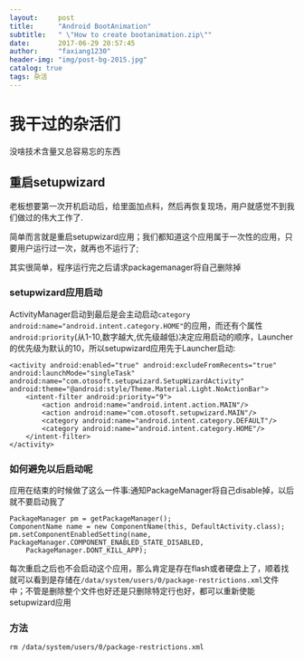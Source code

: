 ```yaml
---
layout:     post
title:      "Android BootAnimation"
subtitle:   " \"How to create bootanimation.zip\""
date:       2017-06-29 20:57:45
author:     "faxiang1230"
header-img: "img/post-bg-2015.jpg"
catalog: true
tags: 杂活
---
```

# 我干过的杂活们
没啥技术含量又总容易忘的东西
## 重启setupwizard
老板想要第一次开机启动后，给里面加点料，然后再恢复现场，用户就感觉不到我们做过的伟大工作了.

简单而言就是重启setupwizard应用；我们都知道这个应用属于一次性的应用，只要用户运行过一次，就再也不运行了;

其实很简单，程序运行完之后请求packagemanager将自己删除掉

### setupwizard应用启动

ActivityManager启动到最后是会主动启动`category android:name="android.intent.category.HOME"`的应用，而还有个属性`android:priority`(从1-10,数字越大,优先级越低)决定应用启动的顺序，Launcher的优先级为默认的10，所以setupwizard应用先于Launcher启动:
```
<activity android:enabled="true" android:excludeFromRecents="true" android:launchMode="singleTask" android:name="com.otosoft.setupwizard.SetupWizardActivity" android:theme="@android:style/Theme.Material.Light.NoActionBar">
    <intent-filter android:priority="9">
        <action android:name="android.intent.action.MAIN"/>
        <action android:name="com.otosoft.setupwizard.MAIN"/>
        <category android:name="android.intent.category.DEFAULT"/>
        <category android:name="android.intent.category.HOME"/>
    </intent-filter>
</activity>
```
### 如何避免以后启动呢
应用在结束的时候做了这么一件事:通知PackageManager将自己disable掉，以后就不要启动我了
```
PackageManager pm = getPackageManager();
ComponentName name = new ComponentName(this, DefaultActivity.class);
pm.setComponentEnabledSetting(name, PackageManager.COMPONENT_ENABLED_STATE_DISABLED,
    PackageManager.DONT_KILL_APP);
```
每次重启之后也不会启动这个应用，那么肯定是存在flash或者硬盘上了，顺着找就可以看到是存储在`/data/system/users/0/package-restrictions.xml`文件中；不管是删除整个文件也好还是只删除特定行也好，都可以重新使能setupwizard应用
### 方法
`rm /data/system/users/0/package-restrictions.xml`
